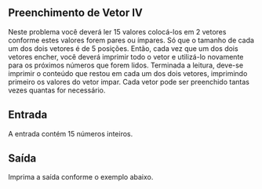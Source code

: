 ## Preenchimento de Vetor IV

Neste problema você deverá ler 15 valores colocá-los em 2 vetores conforme estes valores forem pares ou ímpares. Só que o tamanho de cada um dos dois vetores é de 5 posições. Então, cada vez que um dos dois vetores encher, você deverá imprimir todo o vetor e utilizá-lo novamente para os próximos números que forem lidos. Terminada a leitura, deve-se imprimir o conteúdo que restou em cada um dos dois vetores, imprimindo primeiro os valores do vetor impar. Cada vetor pode ser preenchido tantas vezes quantas for necessário.

## Entrada

A entrada contém 15 números inteiros.

## Saída

Imprima a saída conforme o exemplo abaixo.
